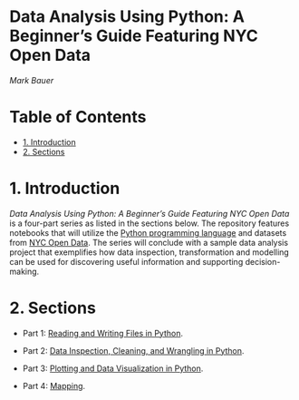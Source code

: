 # Data Analysis Using Python: A Beginner’s Guide Featuring NYC Open Data

*Mark Bauer*


Table of Contents
=================

   * [1. Introduction](#1-Introduction)
   * [2. Sections](#2-Sections)


# 1. Introduction

*Data Analysis Using Python: A Beginner’s Guide Featuring NYC Open Data* is a four-part series as listed in the sections below. The repository features notebooks that will utilize the [Python programming language](https://www.python.org/) and datasets from [NYC Open Data](https://opendata.cityofnewyork.us/). The series will conclude with a sample data analysis project that exemplifies how data inspection, transformation and modelling can be used for discovering useful information and supporting decision-making.

 
# 2. Sections 
 
- Part 1: [Reading and Writing Files in Python](https://github.com/mebauer/data-analysis-using-python/tree/master/1-reading-writing-files).
 
- Part 2: [Data Inspection, Cleaning, and Wrangling in Python](https://github.com/mebauer/data-analysis-using-python/tree/master/2-data-inspection-cleaning-wrangling).

- Part 3: [Plotting and Data Visualization in Python](https://github.com/mebauer/data-analysis-using-python/tree/master/3-plotting-data-visualizations).

- Part 4: [Mapping](https://github.com/mebauer/data-analysis-using-python/tree/master/4-mapping).